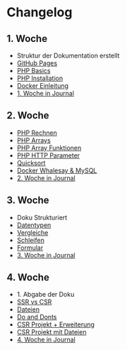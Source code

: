 # Changelog

## 1. Woche

-   Struktur der Dokumentation erstellt
-   [GitHub Pages](Appendix/GitHubPages/Einrichten.md)
-   [PHP Basics](PHP/Basics.md)
-   [PHP Installation](PHP/Installation.md)
-   [Docker Einleitung](Docker/Start.md)
-   [1. Woche in Journal](Reflexion/001_Woche.md)

## 2. Woche

-   [PHP Rechnen](PHP/Aufgaben/Rechnen.md)
-   [PHP Arrays](PHP/Aufgaben/Arrays.md)
-   [PHP Array Funktionen](PHP/Appendix/ArrayFunktionen.md)
-   [PHP HTTP Parameter](PHP/Aufgaben/HTTP-Parameter.md)
-   [Quicksort](PHP/Appendix/Sortieren.md#quicksort)
-   [Docker Whalesay & MySQL](Docker/Aufgaben.md)
-   [2. Woche in Journal](Reflexion/002_Woche.md)

## 3. Woche

-   Doku Strukturiert
-   [Datentypen](PHP/Appendix/Datentypen.md)
-   [Vergleiche](PHP/Aufgaben/Vergleiche.md)
-   [Schleifen](PHP/Aufgaben/Schleifen.md)
-   [Formular](PHP/Aufgaben/Formular.md)
-   [3. Woche in Journal](Reflexion/003_Woche.md)

## 4. Woche

-   1\. Abgabe der Doku
-   [SSR vs CSR](Appendix/Rendering/Rendering.md)
-   [Dateien](PHP/Aufgaben/Dateien.md)
-   [Do and Donts](PHP/Appendix/DosAndDonts.md)
-   [CSR Projekt + Erweiterung](Appendix/Rendering/Rendering.md#beispielprojekt)
-   [CSR Projekt mit Dateien](Appendix/Rendering/Rendering.md#beispielprojekt)
-   [4. Woche in Journal](Reflexion/004_Woche.md)
